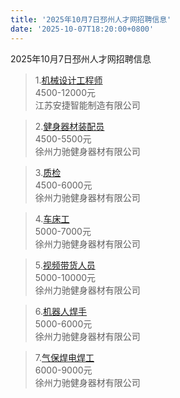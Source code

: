 ```yaml
---
title: '2025年10月7日邳州人才网招聘信息'
date: '2025-10-07T18:20:00+0800'
---
```

2025年10月7日邳州人才网招聘信息
<!--more-->
>1.[机械设计工程师](https://www.pzhr.com/job/18342.html)<br>
>4500-12000元<br>
>江苏安捷智能制造有限公司

>2.[健身器材装配员](https://www.pzhr.com/job/18958.html)<br>
>4500-5500元<br>
>徐州力驰健身器材有限公司

>3.[质检](https://www.pzhr.com/job/18957.html)<br>
>4500-6000元<br>
>徐州力驰健身器材有限公司

>4.[车床工](https://www.pzhr.com/job/18954.html)<br>
>5000-7000元<br>
>徐州力驰健身器材有限公司

>5.[视频带货人员](https://www.pzhr.com/job/18951.html)<br>
>5000-10000元<br>
>徐州力驰健身器材有限公司

>6.[机器人焊手](https://www.pzhr.com/job/18949.html)<br>
>5000-6000元<br>
>徐州力驰健身器材有限公司

>7.[气保焊电焊工](https://www.pzhr.com/job/18973.html)<br>
>6000-9000元<br>
>徐州力驰健身器材有限公司

